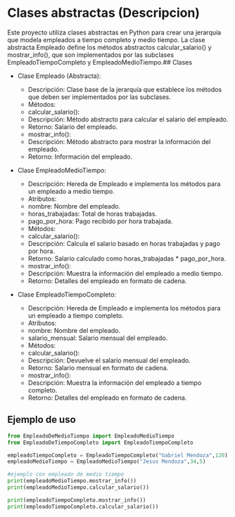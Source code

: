 # Clases abstractas (Descripcion)

Este proyecto utiliza clases abstractas en Python para crear una jerarquía que modela empleados a tiempo completo y medio tiempo. La clase abstracta Empleado define los métodos abstractos calcular_salario() y mostrar_info(), que son implementados por las subclases EmpleadoTiempoCompleto y EmpleadoMedioTiempo.## Clases

* Clase Empleado (Abstracta):
  * Descripción: Clase base de la jerarquía que establece los métodos que deben ser implementados por las subclases.
  * Métodos:
  * calcular_salario():
   * Descripción: Método abstracto para calcular el salario del empleado.
   * Retorno: Salario del empleado.
  * mostrar_info():
   * Descripción: Método abstracto para mostrar la información del empleado.
   * Retorno: Información del empleado.

* Clase EmpleadoMedioTiempo:
  * Descripción: Hereda de Empleado e implementa los métodos para un empleado a medio tiempo.
  * Atributos:
  * nombre: Nombre del empleado.
  * horas_trabajadas: Total de horas trabajadas.
  * pago_por_hora: Pago recibido por hora trabajada.
  * Métodos:
  * calcular_salario():
   * Descripción: Calcula el salario basado en horas trabajadas y pago por hora.
   * Retorno: Salario calculado como horas_trabajadas * pago_por_hora.
  * mostrar_info():
   * Descripción: Muestra la información del empleado a medio tiempo.
   * Retorno: Detalles del empleado en formato de cadena.

* Clase EmpleadoTiempoCompleto:
  * Descripción: Hereda de Empleado e implementa los métodos para un empleado a tiempo completo.
  * Atributos:
  * nombre: Nombre del empleado.
  * salario_mensual: Salario mensual del empleado.
  * Métodos:
  * calcular_salario():
   * Descripción: Devuelve el salario mensual del empleado.
   * Retorno: Salario mensual en formato de cadena.
  * mostrar_info():
   * Descripción: Muestra la información del empleado a tiempo completo.
   * Retorno: Detalles del empleado en formato de cadena.
## Ejemplo de uso

```python
from EmpleadoDeMedioTiempo import EmpleadoMedioTiempo
from EmpleadoDeTiempoCompleto import EmpleadoTiempoCompleto

empleadoTiempoCompleto = EmpleadoTiempoCompleto("Gabriel Mendoza",120)
empleadoMedioTiempo = EmpleadoMedioTiempo("Jesus Mendoza",34,5)

#ejemplo con empleado de medio tiempo
print(empleadoMedioTiempo.mostrar_info())
print(empleadoMedioTiempo.calcular_salario())

print(empleadoTiempoCompleto.mostrar_info())
print(empleadoTiempoCompleto.calcular_salario())     
```